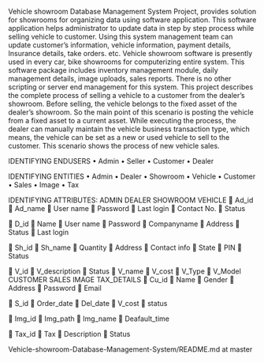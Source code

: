 Vehicle showroom Database Management System Project, provides solution for showrooms for organizing data using software application. 
This software application helps administrator to update data in step by step process while selling vehicle to customer. 
Using this system management team can update customer’s information, vehicle information, payment details, Insurance details, take orders. etc.
Vehicle showroom software is presently used in every car, bike showrooms for computerizing entire system. 
This software package includes inventory management module, daily management details, image uploads, sales reports.
There is no other scripting or server end management for this system. 
This project describes the complete process of selling a vehicle to a customer from the dealer’s showroom. 
Before selling, the vehicle belongs to the fixed asset of the dealer’s showroom. 
So the main point of this scenario is posting the vehicle from a fixed asset to a current asset.
While executing the process, the dealer can manually maintain the vehicle business transaction type, which means, the vehicle can be set as a new or used vehicle to sell to the customer. 
This scenario shows the process of new vehicle sales.

IDENTIFYING ENDUSERS • Admin • Seller • Customer • Dealer

IDENTIFYING ENTITIES • Admin • Dealer • Showroom • Vehicle • Customer • Sales • Image • Tax

IDENTIFYING ATTRIBUTES: ADMIN DEALER SHOWROOM VEHICLE  Ad_id  Ad_name  User name  Password  Last login  Contact No.  Status

 D_id  Name  User name  Password  Companyname  Address  Status  Last login

 Sh_id  Sh_name  Quantity  Address  Contact info  State  PIN  Status

 V_id  V_description  Status  V_name  V_cost  V_Type  V_Model CUSTOMER SALES IMAGE TAX_DETAILS  Cu_id  Name  Gender  Address  Password  Email

 S_id  Order_date  Del_date  V_cost  status

 Img_id  Img_path  Img_name  Deafault_time

 Tax_id  Tax  Description  Status

Vehicle-showroom-Database-Management-System/README.md at master
